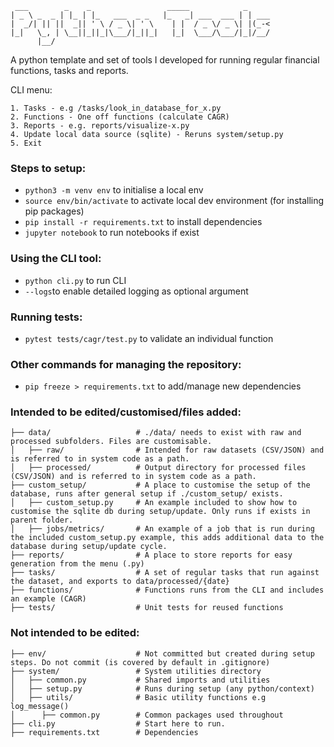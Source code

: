 ```
 ___        _    _                 _____            _     
| _ \ _  _ | |_ | |_   ___  _ _   |_   _| ___  ___ | | ___
|  _/| || ||  _|| ' \ / _ \| ' \    | |  / _ \/ _ \| |(_-<
|_|   \_, | \__||_||_|\___/|_||_|   |_|  \___/\___/|_|/__/
      |__/                                                
```

A python template and set of tools I developed for running regular financial functions, tasks and reports. 

CLI menu:

```
1. Tasks - e.g /tasks/look_in_database_for_x.py
2. Functions - One off functions (calculate CAGR)
3. Reports - e.g. reports/visualize-x.py 
4. Update local data source (sqlite) - Reruns system/setup.py 
5. Exit
```

### Steps to setup:
- ```python3 -m venv env``` to initialise a local env
- ```source env/bin/activate``` to activate local dev environment (for installing pip packages)
- ```pip install -r requirements.txt``` to install dependencies 
- ```jupyter notebook``` to run notebooks if exist

### Using the CLI tool:
- ```python cli.py``` to run CLI
- ```--logs```to enable detailed logging as optional argument

### Running tests:
- ```pytest tests/cagr/test.py``` to validate an individual function

### Other commands for managing the repository:
- ```pip freeze > requirements.txt``` to add/manage new dependencies 

### Intended to be edited/customised/files added:
``` 
├── data/                   # ./data/ needs to exist with raw and processed subfolders. Files are customisable.   
│   ├── raw/                # Intended for raw datasets (CSV/JSON) and is referred to in system code as a path.
│   ├── processed/          # Output directory for processed files (CSV/JSON) and is referred to in system code as a path.
├── custom_setup/           # A place to customise the setup of the database, runs after general setup if ./custom_setup/ exists.
│   ├── custom_setup.py     # An example included to show how to customise the sqlite db during setup/update. Only runs if exists in parent folder.
│   ├── jobs/metrics/       # An example of a job that is run during the included custom_setup.py example, this adds additional data to the database during setup/update cycle.
├── reports/                # A place to store reports for easy generation from the menu (.py)
├── tasks/                  # A set of regular tasks that run against the dataset, and exports to data/processed/{date}
├── functions/              # Functions runs from the CLI and includes an example (CAGR)
├── tests/                  # Unit tests for reused functions
```

### Not intended to be edited:
``` 
├── env/                    # Not committed but created during setup steps. Do not commit (is covered by default in .gitignore)
├── system/                 # System utilities directory
│   ├── common.py           # Shared imports and utilities
│   ├── setup.py            # Runs during setup (any python/context)
│   ├── utils/              # Basic utility functions e.g log_message()
│      ├── common.py        # Common packages used throughout
├── cli.py                  # Start here to run.
├── requirements.txt        # Dependencies 
```